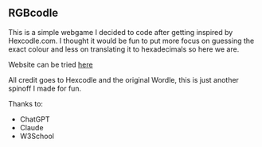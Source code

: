 ## RGBcodle
This is a simple webgame I decided to code after getting inspired by Hexcodle.com. I thought it would be fun to put more focus on guessing the exact colour and less on translating it to hexadecimals so here we are.

Website can be tried [here](https://rgbcodle.vercel.app/)

All credit goes to Hexcodle and the original Wordle, this is just another spinoff I made for fun.

Thanks to:
- ChatGPT
- Claude
- W3School

